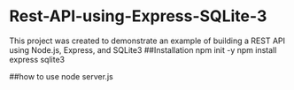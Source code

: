 # Rest-API-using-Express-SQLite-3
This project was created to demonstrate an example of building a REST API using Node.js, Express, and SQLite3
##Installation
npm init -y
npm install express sqlite3

##how to use
node server.js

